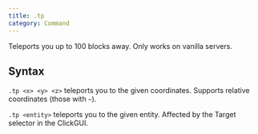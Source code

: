 ```yaml
---
title: .tp
category: Command
---
```

Teleports you up to 100 blocks away. Only works on vanilla servers.

## Syntax
`.tp <x> <y> <z>` teleports you to the given coordinates. Supports relative coordinates (those with `~`).

`.tp <entity>` teleports you to the given entity. Affected by the Target selector in the ClickGUI.
